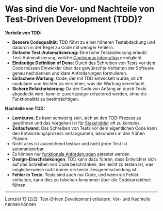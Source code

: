 # Was sind die Vor- und Nachteile von Test-Driven Development (TDD)?

**Vorteile von TDD:**
- **Bessere Codequalität**: TDD führt zu einer höheren Testabdeckung und dadurch in der Regel zu Code mit weniger Fehlern.
- **Einfache Test-Automatisierung:** Eine hohe Testabdeckung erlaubt Test-Automatisierung, welche [Continuous Integration](029%20Was%20ist%20Continuous%20Integration?.md) ermöglicht.
- **Eindeutige Definition of Done**: Durch das Schreiben von Tests vor dem Code müssen Entwickler über das gewünschte Verhalten der Software genau nachdenken und klare Anforderungen formulieren.
- **Einfachere Wartung**: Code, der mit TDD entwickelt wurde, ist oft modularer und leichter zu verstehen, was die Wartung vereinfacht.
- **Sichere Refaktorisierung**: Da der Code von Anfang an durch Tests abgedeckt wird, kann er zuverlässiger refactored werden, ohne die Funktionalität zu beeinträchtigen.

**Nachteile von TDD:**
- **Lernkurve**: Es kann schwierig sein, sich an den TDD-Prozess zu gewöhnen und das Vorgehen ist für [Stakeholder](052%20Welche%20sind%20die%20wichtigsten%20Stakeholder%20bei%20der%20Softwareentwicklung?.md) oft zu komplex. 
- **Zeitaufwand**: Das Schreiben von Tests vor dem eigentlichen Code kann den Entwicklungsprozess verlangsamen, besonders in den frühen Phasen.
- Nicht alles ist ausreichend testbar und nicht jeder Test ist automatisierbar.
- Es können nur [funktionale Anforderungen](057%20Was%20ist%20der%20Unterschied%20zwischen%20funktionalen%20und%20nicht-funktionalen%20Anforderungen?.md) getestet werden.
- **Design-Einschränkungen**: TDD kann dazu führen, dass Entwickler sich auf das Schreiben von Code beschränken, der leicht zu testen ist, was möglicherweise nicht immer die beste Designentscheidung ist.
- **Fehler in Tests**: Tests sind auch nur Code, und wenn sie Fehler enthalten, kann dies zu falschen Annahmen über die Codekorrektheit führen.

---

Lernziel 13 \[2/2\]: Test-Driven Development erläutern, Vor- und Nachteile nennen können
